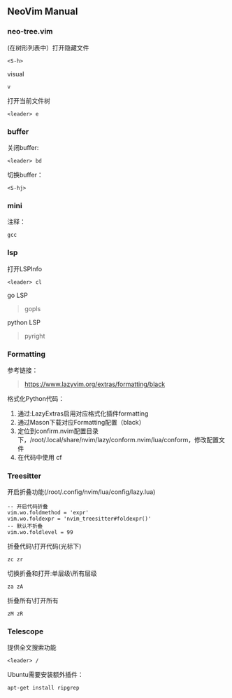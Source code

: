## NeoVim Manual

### neo-tree.vim

(在树形列表中）打开隐藏文件
```
<S-h>
```
visual
```
v
```
打开当前文件树
```
<leader> e
```

### buffer

关闭buffer:
```
<leader> bd
```
切换buffer：
```
<S-hj>
```
### mini
注释：
```
gcc
```
### lsp

打开LSPInfo
```
<leader> cl 
```
go LSP
> gopls

python LSP
> pyright

### Formatting
参考链接： 
> https://www.lazyvim.org/extras/formatting/black

格式化Python代码：
1. 通过:LazyExtras启用对应格式化插件formatting
2. 通过Mason下载对应Formatting配置（black）
3. 定位到confirm.nvim配置目录下，/root/.local/share/nvim/lazy/conform.nvim/lua/conform，修改配置文件
4. 在代码中使用<leader> cf

### Treesitter

开启折叠功能(/root/.config/nvim/lua/config/lazy.lua)
```
-- 开启代码折叠
vim.wo.foldmethod = 'expr'
vim.wo.foldexpr = 'nvim_treesitter#foldexpr()'
-- 默认不折叠
vim.wo.foldlevel = 99
```

折叠代码\打开代码(光标下)
```
zc zr
```
切换折叠和打开:单层级\所有层级
```
za zA
```
折叠所有\打开所有
```
zM zR
```
### Telescope

提供全文搜索功能
```
<leader> /
```
Ubuntu需要安装额外插件：
```
apt-get install ripgrep
```

